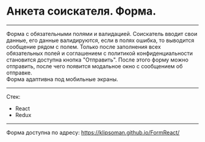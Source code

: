 # Анкета соискателя. Форма.
____
Форма с обязательными полями и валидацией. Соискатель вводит свои данные, его данные валидируются, если в полях ошибка, то выводится сообщение рядом с полем. Только после заполнения всех обязательных полей и соглашением с политикой конфиденциальности становится доступна кнопка "Отправить". После этого форму можно отправить, после чего появится модальное окно с сообщением об отправке.  
Форма адаптивна под мобильные экраны.  
____
Стек:
- React
- Redux
____
Форма доступна по адресу: https://klipsoman.github.io/FormReact/
